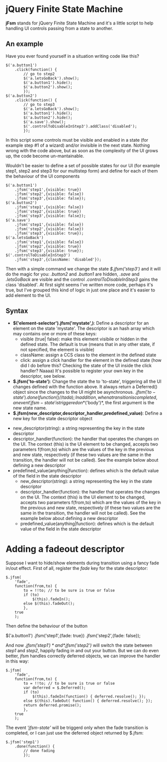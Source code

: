 jQuery Finite State Machine
===========================

**jFsm** stands for jQuery Finite State Machine and it's a little script to help handling UI controls passing from a state to another.

## An example
Have you ever found yourself in a situation writing code like this?

	$('a.button1')
		.click(function() {
			// go to step2
			$('a.letsGoBack').show();
			$('a.button1').hide();
			$('a.button2').show();
			}); 	
	$('a.button2')
		.click(function() {
			// go to step3
			$('a.letsGoBack').show();
			$('a.button1').hide();
			$('a.button2').hide();
			$('a.save').show();
			$('.controlToDisableInStep3').addClass('disabled');
			});

In this script some controls must be visible and enabled in a state (for example step #1 of a wizard) and/or invisible in the next state.
Nothing wrong with the code above, but as soon as the complexity of the UI grows up, the code become un-mantainable.

Wouldn't be easier to define a set of possible states for our UI (for example step1, step2 and step3 for our multistep form) and define for each of them the behaviour of the UI components

	$('a.button1')
		.jfsm('step1',{visible: true})
		.jfsm('step2',{visible: false})
		.jfsm('step3',{visible: false});
	$('a.button2')
		.jfsm('step1',{visible: false})
		.jfsm('step2',{visible: true})
		.jfsm('step3',{visible: false}); 		
	$('a.save')
		.jfsm('step1',{visible: false})
		.jfsm('step2',{visible: false})
		.jfsm('step3',{visible: true});
	$('a.letsGoBack')
		.jfsm('step1',{visible: false})
		.jfsm('step2',{visible: true})
		.jfsm('step3',{visible: true});
	$('.controlToDisableInStep3')
		.jfsm('step3',{className: 'disabled'});

Then with a simple command we change the state *$.jfsm('step3')* and it will do the magic for you: *.button2* and *.button1* are hidden, *.save* and *.letsGoBack* are visible and the control *.controlToDisableInStep3* gains the class 'disabled'.
At first sight seems I've written more code, perhaps it's true, but I've grouped this kind of logic in just one place and it's easier to add element to the UI.

## Syntax
- **$('element-selector').jfsm('mystate',<state-descriptor>)**: Define a descriptor for an element on the state 'mystate'. The descriptor is an hash array which may contains one or more of these keys:
	* visible (true| false): make this element visibile or hidden in the defined state. The default is true (means that in any other state, if not specified, the element is visible)
	* className: assign a CCS class to the element in the defined state
	* click: assign a click handler for the element in the defined state (how did I do before this? Checking the state of the UI inside the click handler? Naaaa)
It's possible to register your own key in the descriptor, see below.
- **$.jfsm('to-state')**: Change the state the to 'to-state', triggering all the UI changes defined with the function above.
It always return a Deferred() object since the changes to the UI might be asynchronous.
	$.jfsm('to-state')
		.done(function() {
			// ta da
			});
In addition, when a transition is completed, an event 'jfsm-state' is triggered on *$('body')*, the first argument is the new state name.
- **$.jfsm(new_descriptor,descriptor_handler,predefined_value)**: Define a new key for the state descriptor object
* new_descriptor(string): a string representing the key in the state descriptor
* descriptor_handler(function): the handler that operates the changes on the UI. The context (this) is the UI element to be changed, accepts two parameters f(from,to) which are the values of the key in the previous and new state, respectively (if these two values are the same in the transition, the handler will not be called).
See the example below about defining a new descriptor
* predefined_value(anything|function): defines which is the default value of the field in the state descriptor
	* new_descriptor(string): a string representing the key in the state descriptor
	* descriptor_handler(function): the handler that operates the changes on the UI. The context (this) is the UI element to be changed, accepts two parameters f(from,to) which are the values of the key in the previous and new state, respectively (if these two values are the same in the transition, the handler will not be called).
	See the example below about defining a new descriptor
	* predefined_value(anything|function): defines which is the default value of the field in the state descriptor

# Adding a fadeout descriptor

Suppose I want to hide/show elements during transition using a fancy fade in/out effect.
First of all, register the *fade* key for the state descriptor:

	$.jfsm(
		'fade',
		function(from,to) {
			to = !!to; // to be sure is true or false
			if (to) 
				$(this).fadeIn();
			else $(this).fadeOut(); 
			},
		true
		); 

Then define the behaviour of the button

$('a.button1')
	.jfsm('step1',{fade: true})
	.jfsm('step2',{fade: false});

And now *$.jfsm('step1')* and *$.jfsm('step2')* will switch the state between *step1* and *step2*, happily fading in and out your button.
But we can do even better, jfsm handles correctly deferred objects, we can improve the handler in this way:

	$.jfsm(
		'fade',
		function(from,to) {
			to = !!to; // to be sure is true or false
			var deferred = $.Deferred();
			if (to) 
				$(this).fadeIn(function() { deferred.resolve(); });
			else $(this).fadeOut( function() { deferred.resolve(); }); 
			return deferred.promise();
			},
		true
		); 	

The event *'jfsm-state'* will be triggerd only when the fade transition is completed, or I can just use the deferred object returned by $.jfsm:

	$.jfsm('step1')
		.done(function() {
			// done fading
			});

